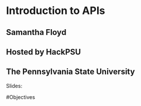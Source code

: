# Introduction to APIs 
## Samantha Floyd
## Hosted by HackPSU
## The Pennsylvania State University

Slides:

#Objectives